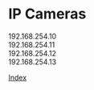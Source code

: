 # IP Cameras

192.168.254.10  
192.168.254.11  
192.168.254.12  
192.168.254.13 

[Index](index.md)
